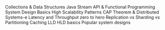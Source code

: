 Collections & Data Structures
Java Stream API & Functional Programming
System Design Basics
High Scalability Patterns
CAP Theorem & Distributed Systems-e Latency and Throughput zero to hero
Replication vs Sharding vs Partitioning
Caching
LLD HLD basics
Popular system designs
